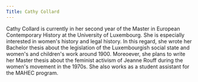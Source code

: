 ```yaml
---
Title: Cathy Collard
---
```

Cathy Collard is currently in her second year of the Master in European Contemporary History at the University of Luxembourg. She is especially interested in women's history and legal history. In this regard, she wrote her Bachelor thesis about the legislation of the Luxembourgish social state and women's and children's work around 1900. Moreoever, she plans to write her Master thesis about the feminist activism of Jeanne Rouff during the women's movement in the 1970s. She also works as a student assistant for the MAHEC program.
